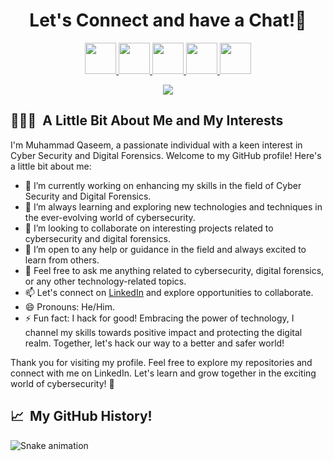 <h1 align="center">
  Let's Connect and have a Chat!💬
</h1>
<p align="center">
<a href="https://pk.linkedin.com/in/Muhammad-Qaseem/">
  <img height="50" src="https://user-images.githubusercontent.com/46517096/166973395-19676cd8-f8ec-4abf-83ff-da8243505b82.png"/>
<a href="https://medium.com/@Rorsch4ch">
  <img height="50" src="https://user-images.githubusercontent.com/46517096/166973962-d05d145a-b6a0-4643-bd3d-5ac845679367.png"/>
<a href="https://tryhackme.com/p/Rorsch4ch">
  <img height="50" src="https://assets.tryhackme.com/img/favicon.png"/>
</a>
<a href="https://twitter.com/Rorschach_0x01">
  <img height="50" src="https://user-images.githubusercontent.com/46517096/166974271-91dfa250-d70b-4cb9-8707-f1bda1b708c3.png"/>
</a>
<a href="https://www.instagram.com/caseem._.haxx">
  <img height="50" src="https://user-images.githubusercontent.com/46517096/166974368-9798f39f-1f46-499c-b14e-81f0a3f83a06.png"/>
</a>
</p>
  
<p align="center">
  <img src= "https://media2.giphy.com/media/v1.Y2lkPTc5MGI3NjExOWY4MjE1MDJiODcyMzhkNDRiMzM5NjgwNWUyMGVkMjhkZWUyZjU1MiZlcD12MV9pbnRlcm5hbF9naWZzX2dpZklkJmN0PWc/RbDKaczqWovIugyJmW/giphy.gif">
</p>
  
<h2> 👨🏻‍💻 &nbsp;A Little Bit About Me and My Interests</h2>
  
I'm Muhammad Qaseem, a passionate individual with a keen interest in Cyber Security and Digital Forensics. Welcome to my GitHub profile! Here's a little bit about me:

- 🔭 I’m currently working on enhancing my skills in the field of Cyber Security and Digital Forensics.
- 🌱 I’m always learning and exploring new technologies and techniques in the ever-evolving world of cybersecurity.
- 👯 I’m looking to collaborate on interesting projects related to cybersecurity and digital forensics.
- 🤔 I’m open to any help or guidance in the field and always excited to learn from others.
- 💬 Feel free to ask me anything related to cybersecurity, digital forensics, or any other technology-related topics.
- 📫 Let's connect on [LinkedIn](https://www.linkedin.com/in/muhammad-qaseem/) and explore opportunities to collaborate.
- 😄 Pronouns: He/Him.
- ⚡ Fun fact: I hack for good! Embracing the power of technology, I channel my skills towards positive impact and protecting the digital realm. Together, let's hack our way to a better and safer world!

Thank you for visiting my profile. Feel free to explore my repositories and connect with me on LinkedIn. Let's learn and grow together in the exciting world of cybersecurity! 🚀
  
<h2> 📈 &nbsp;My GitHub History!</h2>

![Snake animation](https://github.com/thepiyushmalhotra/thepiyushmalhotra/blob/output/github-contribution-grid-snake.svg)

